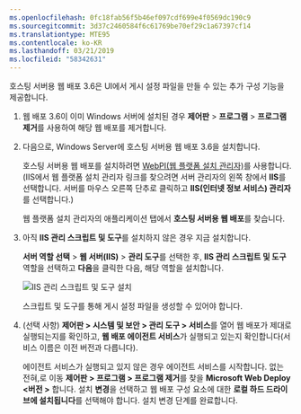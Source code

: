 ```yaml
---
ms.openlocfilehash: 0fc18fab56f5b46ef097cdf699e4f0569dc190c9
ms.sourcegitcommit: 3d37c2460584f6c61769be70ef29c1a67397cf14
ms.translationtype: MTE95
ms.contentlocale: ko-KR
ms.lasthandoff: 03/21/2019
ms.locfileid: "58342631"
---
```

호스팅 서버용 웹 배포 3.6은 UI에서 게시 설정 파일을 만들 수 있는 추가 구성 기능을 제공합니다.

1. 웹 배포 3.6이 이미 Windows 서버에 설치된 경우 **제어판** > **프로그램** > **프로그램 제거**를 사용하여 해당 웹 배포를 제거합니다.

2. 다음으로, Windows Server에 호스팅 서버용 웹 배포 3.6을 설치합니다.

    호스팅 서버용 웹 배포를 설치하려면 [WebPI(웹 플랫폼 설치 관리자)](https://www.microsoft.com/web/downloads/platform.aspx)를 사용합니다. (IIS에서 웹 플랫폼 설치 관리자 링크를 찾으려면 서버 관리자의 왼쪽 창에서 **IIS**를 선택합니다. 서버를 마우스 오른쪽 단추로 클릭하고 **IIS(인터넷 정보 서비스) 관리자**를 선택합니다.)

    웹 플랫폼 설치 관리자의 애플리케이션 탭에서 **호스팅 서버용 웹 배포**를 찾습니다.

3. 아직 **IIS 관리 스크립트 및 도구**를 설치하지 않은 경우 지금 설치합니다.

    **서버 역할 선택** > **웹 서버(IIS)** > **관리 도구**를 선택한 후, **IIS 관리 스크립트 및 도구** 역할을 선택하고 **다음**을 클릭한 다음, 해당 역할을 설치합니다.

    ![IIS 관리 스크립트 및 도구 설치](../../deployment/media/tutorial-iis-management-scripts-and-tools.png)

    스크립트 및 도구를 통해 게시 설정 파일을 생성할 수 있어야 합니다.

4. (선택 사항) **제어판 > 시스템 및 보안 > 관리 도구 > 서비스**를 열어 웹 배포가 제대로 실행되는지를 확인하고, **웹 배포 에이전트 서비스**가 실행되고 있는지 확인합니다(서비스 이름은 이전 버전과 다릅니다).

    에이전트 서비스가 실행되고 있지 않은 경우 에이전트 서비스를 시작합니다. 없는 전혀,로 이동 **제어판 > 프로그램 > 프로그램 제거**를 찾을 **Microsoft Web Deploy \<버전 >** 합니다. 설치 **변경**을 선택하고 웹 배포 구성 요소에 대한 **로컬 하드 드라이브에 설치됩니다**를 선택해야 합니다. 설치 변경 단계를 완료합니다.